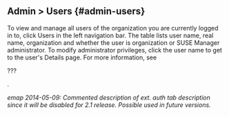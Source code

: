 ## Admin &gt; Users {#admin-users}

To view and manage all users of the organization you are currently logged in to, click Users in the left navigation bar. The table lists user name, real name, organization and whether the user is organization or SUSE Manager administrator. To modify administrator privileges, click the user name to get to the user&#039;s Details page. For more information, see

???

.

_emap 2014-05-09: Commented description of ext. auth tab description since it will be disabled for 2.1 release. Possible used in future versions._